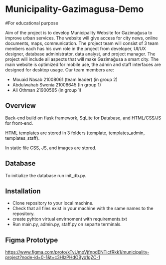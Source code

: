 # Municipality-Gazimagusa-Demo
#For educational purpose

Aim of the project is to develop Municipality Website for Gazimağusa to improve urban services. The website will give access for city news, online documents, maps, communication. The project team will consist of 3 team members each has his own role in the project from developer, UI/UX designer, database administrator, data analyst, and project manager. The project will include all aspects that will make Gazimağusa a smart city. The main website is optimized for mobile use, the admin and staff interfaces are designed for desktop usage.
Our team members are:
 - Mouaid Nasab 21008061 (team leader) (in group 2)
 - Abdulwahab Swenia 21008645 (In group 1)
 - Ali Othman 21900565 (in group 1)

## Overview

Back-end build on flask framework, SqLite for Database, and HTML/CSS/JS for front-end.

HTML templates are stored in 3 folders (template, templates_admin, templates_staff).

In static file CSS, JS, and images are stored.

## Database

To initialize the database run init_db.py.

## Installation
  
- Clone repository to your local machine.
- Check that all files exist in your machine with the same names to the repository.
- create pyhton virtual envirnoment with requirements.txt
- Run main.py, admin.py, staff.py on separte terminals.

## Figma Prototype
https://www.figma.com/proto/xTvUmoVjfnpdENTicfRkk1/municipality-project?node-id=0-1&t=c3HlzPHdOByo1gZC-1
